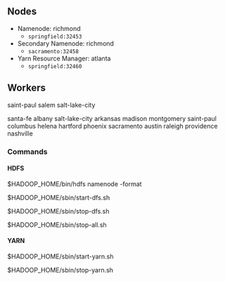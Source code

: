 ## Nodes
* Namenode: richmond
    * `springfield:32453`
* Secondary Namenode: richmond
    * `sacramento:32458`
* Yarn Resource Manager: atlanta
    * `springfield:32460`
 

## Workers

saint-paul
salem
salt-lake-city

santa-fe
albany
salt-lake-city
arkansas
madison
montgomery
saint-paul
columbus
helena
hartford
phoenix
sacramento
austin
raleigh
providence
nashville

### Commands
#### HDFS 
$HADOOP_HOME/bin/hdfs namenode -format

$HADOOP_HOME/sbin/start-dfs.sh

$HADOOP_HOME/sbin/stop-dfs.sh

$HADOOP_HOME/sbin/stop-all.sh

#### YARN
$HADOOP_HOME/sbin/start-yarn.sh

$HADOOP_HOME/sbin/stop-yarn.sh

